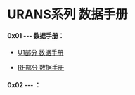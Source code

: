 # URANS系列 数据手册

#### 0x01 --- 数据手册：

* [U1部分 数据手册](<../Datasheet/U1_Datasheet.md>)

* [RF部分 数据手册](<../Datasheet/RFX900_Datasheet.md>)

#### 0x02 --- ：
